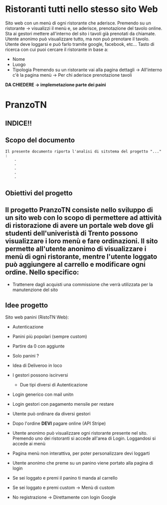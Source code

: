 # Ristoranti tutti nello stesso sito Web

Sito web con un menù di ogni ristorante che aderisce. Premendo su un ristorante -> visualizzi il menù e, se aderisce, prenotazione del tavolo online. Sta ai gestori mettere all'interno del sito i tavoli già prenotati da chiamate.
Utente anonimo può visualizzare tutto, ma non può prenotare il tavolo.
Utente deve loggarsi e può farlo tramite google, facebook, etc... 
Tasto di ricerca con cui puoi cercare il ristorante in base a:
- Nome
- Luogo
- Tipologia
Premendo su un ristorante vai alla pagina dettagli -> All'interno c'è la pagina menù -> Per chi aderisce prenotazione tavoli 

**DA CHIEDERE -> implemetazione parte dei paini**


# PranzoTN

## INDICE!!



## Scopo del documento

    Il presente documento riporta l'analisi di sitstema del progetto "..." :
        -
        -
        -
        -
        -

## Obiettivi del progetto

Il progetto PranzoTN consiste nello sviluppo di un sito web con lo scopo di permettere ad attività di ristorazione di avere un portale web dove gli studenti dell'univeristà di Trento possono visualizzare i loro menù e fare ordinazioni. Il sito permette all'utente anonimo di visualizzare i menù di ogni ristorante, mentre l'utente loggato può aggiungere al carrello e modificare ogni ordine.
Nello specifico: 
- 
- Trattenere dagli acquisti una commissione che verrà utilizzata per la manutenzione del sito

## Idee progetto

Sito web panini (RistoTN Web):
- Autenticazione
- Panini più popolari (sempre custom)
- Partire da 0 con aggiunte 
- Solo panini ?
- Idea di Deliveroo in loco

- I gestori possono iscirversi
    - Due tipi diversi di Autenticazione
- Login generico con mail unitn
- Login gestori con pagamento mensile per restare

- Utente può ordinare da diversi gestori 
- Dopo l'ordine **DEVI** pagare online (API Stripe)


- Utente anonimo può visualizzare ogni ristorante presente nel sito. Premendo uno dei ristoranti si accede all'area di Login. Loggandosi si accede ai menù
- Pagina menù non interattiva, per poter personalizzare devi loggarti
- Utente anonimo che preme su un panino viene portato alla pagina di login
- Se sei loggato e premi il panino ti manda al carrello
- Se sei loggato e premi custom -> Menù di custom
- No registrazione -> Direttamente con login Google


